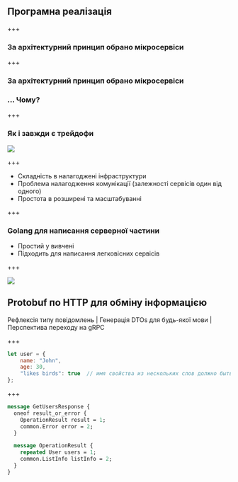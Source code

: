 ## Програмна реалізація

+++
<!-- .slide: data-auto-animate data-auto-animate-duration="0.3" -->

### За архітектурний принцип обрано <span data-id="text" >мікросервіси</span>

+++
<!-- .slide: data-auto-animate data-auto-animate-duration="0.3" -->

### За архітектурний принцип обрано <span data-id="text" class="red">мікросервіси</span>

### ... Чому?

+++

### Як і завжди є трейдофи

<img src="/slides/05-implementation/microservice-tradeoffs-fowler.jpg">

+++

- Складність в налагоджені інфраструктури
- Проблема налагодження комунікації (залежності сервісів один від одного)
- Простота в розширені та масштабуванні

+++

### Golang для написання серверної частини

- Простий у вивчені
- Підходить для написання легковісних сервісів

+++

<img src="/slides/05-implementation/protobuf_logo.png">

## Protobuf по HTTP для обміну інформацією

Рефлексія типу повідомлень | Генерація DTOs для будь-якої мови | Перспектива переходу на gRPC

+++

```js
let user = {
    name: "John",
    age: 30,
    "likes birds": true  // имя свойства из нескольких слов должно быть в кавычках
};
```

+++

```protobuf
message GetUsersResponse {
  oneof result_or_error {
    OperationResult result = 1;
    common.Error error = 2;
  }

  message OperationResult {
    repeated User users = 1;
    common.ListInfo listInfo = 2;
  }
}
```

